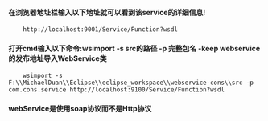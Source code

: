 #### 在浏览器地址栏输入以下地址就可以看到该service的详细信息!

		http://localhost:9001/Service/Function?wsdl 
#### 打开cmd输入以下命令:wsimport -s src的路径 -p 完整包名 -keep webservice的发布地址导入WebService类

		wsimport -s F:\\MichaelDuan\\Eclipse\\eclipse_workspace\\webservice-cons\\src -p com.cons.service http://localhost:9100/Service/Function?wsdl
#### webService是使用soap协议而不是Http协议